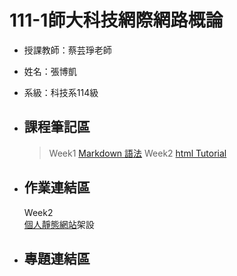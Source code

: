 # 111-1師大科技網際網路概論  
* 授課教師：蔡芸琤老師  
* 姓名：張博凱  
* 系級：科技系114級  

* ## 課程筆記區  
    >Week1
    >[Markdown 語法](https://markdown.tw/)
    Week2
    [html Tutorial](https://www.w3schools.com/html/default.asp)
* ## 作業連結區
    Week2  
    [個人靜態網站](https://allen20021005.github.io/Web/mypage/)架設
* ## 專題連結區
